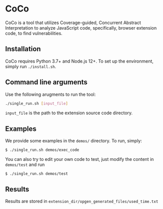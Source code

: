 CoCo
=======

CoCo is a tool that utilizes Coverage-guided,
Concurrent Abstract Interpretation to analyze JavaScript code, specifically, browser extension code, to find vulnerabilities.

## Installation
CoCo requires Python 3.7+ and Node.js 12+. To set up the environment, simply
run `./install.sh`.

## Command line arguments
Use the following arugments to run the tool:

```bash
./single_run.sh [input_file] 
```

`input_file` is the path to the extension source code directory.


## Examples
We provide some examples in the `demos/` directory. To run, simply:
```shell
$ ./single_run.sh demos/exec_code
```

You can also try to edit your own code to test, just modify the content in `demos/test` and run
```shell
$ ./single_run.sh demos/test
```

## Results
Results are stored in `extension_dir/opgen_generated_files/used_time.txt`

